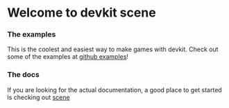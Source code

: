 # Welcome to devkit scene

### The examples

This is the coolest and easiest way to make games with devkit.  Check out some of the examples at [github examples](https://github.com/weebygames/devkit-scene/tree/spec/examples)!

### The docs

If you are looking for the actual documentation, a good place to get started is checking out [scene](scene.html)

